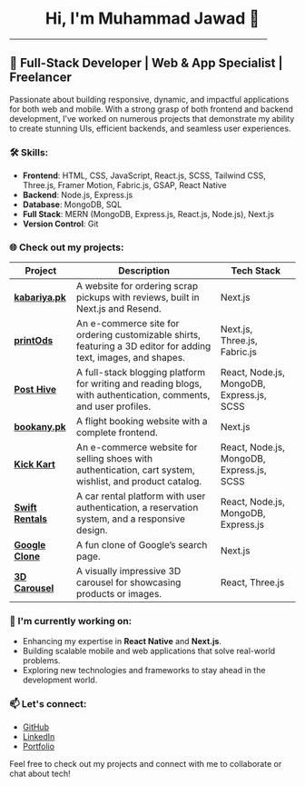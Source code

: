 <h1 align="center">Hi, I'm Muhammad Jawad 👋</h1>
<hr align="center" width="90%">

## 🚀 Full-Stack Developer | Web & App Specialist | Freelancer

Passionate about building responsive, dynamic, and impactful applications for both web and mobile. With a strong grasp of both frontend and backend development, I’ve worked on numerous projects that demonstrate my ability to create stunning UIs, efficient backends, and seamless user experiences.

### 🛠 Skills:
- **Frontend**: HTML, CSS, JavaScript, React.js, SCSS, Tailwind CSS, Three.js, Framer Motion, Fabric.js, GSAP, React Native
- **Backend**: Node.js, Express.js
- **Database**: MongoDB, SQL
- **Full Stack**: MERN (MongoDB, Express.js, React.js, Node.js), Next.js
- **Version Control**: Git

### 🌐 Check out my projects:

| Project | Description | Tech Stack |
| ------- | ----------- | ---------- |
| [**kabariya.pk**](https://kabariya.pk/) | A website for ordering scrap pickups with reviews, built in Next.js and Resend. | Next.js |
| [**printOds**](https://printods.com/) | An e-commerce site for ordering customizable shirts, featuring a 3D editor for adding text, images, and shapes. | Next.js, Three.js, Fabric.js |
| [**Post Hive**](https://posthive-phi.vercel.app/) | A full-stack blogging platform for writing and reading blogs, with authentication, comments, and user profiles. | React, Node.js, MongoDB, Express.js, SCSS |
| [**bookany.pk**](https://bookany.pk/) | A flight booking website with a complete frontend. | Next.js |
| [**Kick Kart**](https://kickkart.vercel.app/) | An e-commerce website for selling shoes with authentication, cart system, wishlist, and product catalog. | React, Node.js, MongoDB, Express.js, SCSS |
| [**Swift Rentals**](https://swift-rentals.vercel.app/) | A car rental platform with user authentication, a reservation system, and a responsive design. | React, Node.js, MongoDB, Express.js |
| [**Google Clone**](https://google-clone-pied-seven.vercel.app/) | A fun clone of Google’s search page. | Next.js |
| [**3D Carousel**](https://fruity-omega.vercel.app/) | A visually impressive 3D carousel for showcasing products or images. | React, Three.js |

### 🌱 I'm currently working on:
- Enhancing my expertise in **React Native** and **Next.js**.
- Building scalable mobile and web applications that solve real-world problems.
- Exploring new technologies and frameworks to stay ahead in the development world.

### 📫 Let's connect:
- [GitHub](https://github.com/YourGitHubUsername)
- [LinkedIn](https://www.linkedin.com/in/YourLinkedInProfile/)
- [Portfolio](https://YourPortfolio.com)

Feel free to check out my projects and connect with me to collaborate or chat about tech!
